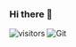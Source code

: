 ### Hi there 👋
![visitors](https://visitor-badge.glitch.me/badge?page_id=ShineYull.ShineYull&left_color=green&right_color=red)
![Git](https://img.shields.io/badge/-Git-F05032?style=flat-square&logo=git&logoColor=white)
